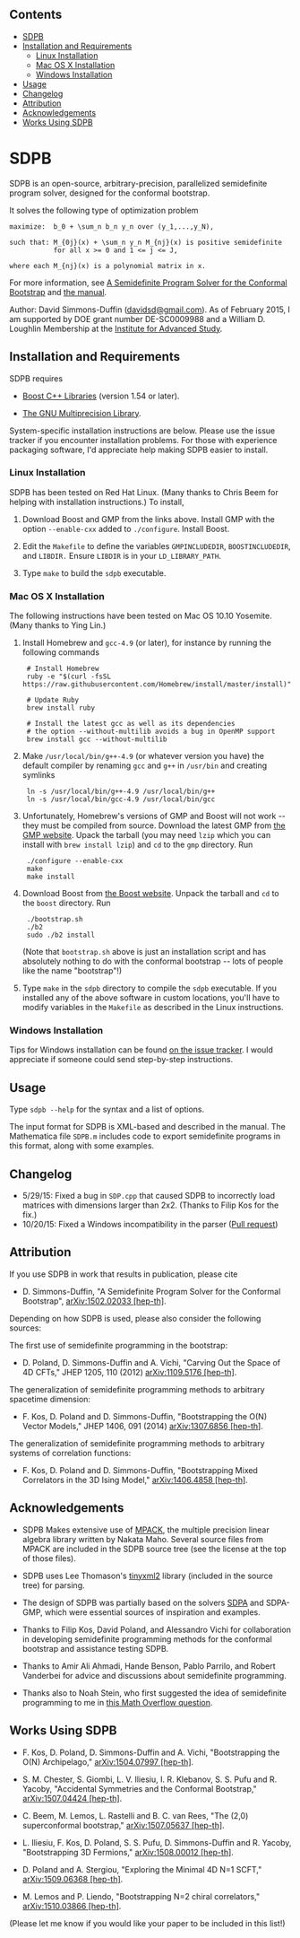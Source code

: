 ## Contents

* [SDPB](#sdpb)
* [Installation and Requirements](#installation-and-requirements)
  * [Linux Installation](#linux-installation)
  * [Mac OS X Installation](#mac-os-x-installation)
  * [Windows Installation](#windows-installation)
* [Usage](#usage)
* [Changelog](#changelog)
* [Attribution](#attribution)
* [Acknowledgements](#acknowledgements)
* [Works Using SDPB](#works-using-sdpb)

# SDPB

SDPB is an open-source, arbitrary-precision, parallelized semidefinite
program solver, designed for the conformal bootstrap.

It solves the following type of optimization problem

```
maximize:  b_0 + \sum_n b_n y_n over (y_1,...,y_N),

such that: M_{0j}(x) + \sum_n y_n M_{nj}(x) is positive semidefinite
           for all x >= 0 and 1 <= j <= J,

where each M_{nj}(x) is a polynomial matrix in x.
```

For more information, see [A Semidefinite Program Solver for the Conformal Bootstrap](http://arxiv.org/abs/1502.02033)
and [the manual](https://github.com/davidsd/sdpb/blob/master/docs/SDPB-Manual.pdf).

Author: David Simmons-Duffin (davidsd@gmail.com). As of February 2015, I am
supported by DOE grant number DE-SC0009988 and a William D. Loughlin Membership
at the [Institute for Advanced Study](http://sns.ias.edu).

## Installation and Requirements

SDPB requires

- [Boost C++ Libraries](http://www.boost.org/) (version 1.54 or later).

- [The GNU Multiprecision Library](https://gmplib.org/).

System-specific installation instructions are below.  Please use the
issue tracker if you encounter installation problems. For those with
experience packaging software, I'd appreciate help making SDPB easier
to install.

### Linux Installation

SDPB has been tested on Red Hat Linux. (Many thanks to Chris Beem for helping with installation instructions.) To install,

1. Download Boost and GMP from the links above. Install GMP with the option `--enable-cxx` added to `./configure`. Install Boost.

2. Edit the `Makefile` to define the variables `GMPINCLUDEDIR`,
`BOOSTINCLUDEDIR`, and `LIBDIR.` Ensure `LIBDIR` is in your `LD_LIBRARY_PATH`. 

3. Type `make` to build the `sdpb` executable.

### Mac OS X Installation

The following instructions have been tested on Mac OS 10.10 Yosemite.  (Many thanks to Ying Lin.)

1. Install Homebrew and `gcc-4.9` (or later), for instance by running the following commands

        # Install Homebrew
        ruby -e "$(curl -fsSL https://raw.githubusercontent.com/Homebrew/install/master/install)"

        # Update Ruby
        brew install ruby

        # Install the latest gcc as well as its dependencies
        # the option --without-multilib avoids a bug in OpenMP support
        brew install gcc --without-multilib

2. Make `/usr/local/bin/g++-4.9` (or whatever version you have) the default compiler by renaming `gcc` and `g++` in `/usr/bin` and creating symlinks

        ln -s /usr/local/bin/g++-4.9 /usr/local/bin/g++
        ln -s /usr/local/bin/gcc-4.9 /usr/local/bin/gcc

3. Unfortunately, Homebrew's versions of GMP and Boost will not work -- they must be compiled from source. Download the latest GMP from [the GMP website](https://gmplib.org/). Upack the tarball (you may need `lzip` which you can install with `brew install lzip`) and `cd` to the `gmp` directory.  Run

        ./configure --enable-cxx
        make
        make install

4. Download Boost from [the Boost website](http://www.boost.org/).  Unpack the tarball and `cd` to the `boost` directory. Run

        ./bootstrap.sh
        ./b2
        sudo ./b2 install
        
   (Note that `bootstrap.sh` above is just an installation script and has absolutely nothing
   to do with the conformal bootstrap -- lots of people like the name "bootstrap"!)
        
5. Type `make` in the `sdpb` directory to compile the `sdpb` executable. If you installed any of the
above software in custom locations, you'll have to modify variables in the
`Makefile` as described in the Linux instructions.

### Windows Installation

Tips for Windows installation can be
found [on the issue tracker](https://github.com/davidsd/sdpb/issues/1).
I would appreciate if someone could send step-by-step instructions.

## Usage

Type `sdpb --help` for the syntax and a list of options.

The input format for SDPB is XML-based and described in the manual.
The Mathematica file `SDPB.m` includes code to export semidefinite
programs in this format, along with some examples.

## Changelog

- 5/29/15: Fixed a bug in `SDP.cpp` that caused SDPB to incorrectly load
  matrices with dimensions larger than 2x2. (Thanks to Filip Kos for
  the fix.)
- 10/20/15: Fixed a Windows incompatibility in the parser ([Pull request](https://github.com/davidsd/sdpb/pull/8))

## Attribution

If you use SDPB in work that results in publication, please cite

- D. Simmons-Duffin, "A Semidefinite Program Solver for the
  Conformal Bootstrap", [arXiv:1502.02033 \[hep-th\]](http://arxiv.org/abs/1502.02033).

Depending on how SDPB is used, please also consider the following sources:

The first use of semidefinite programming in the bootstrap:

- D. Poland, D. Simmons-Duffin and A. Vichi, "Carving Out the Space of
  4D CFTs," JHEP 1205, 110 (2012) [arXiv:1109.5176 \[hep-th\]](http://arxiv.org/abs/1109.5176).

The generalization of semidefinite programming methods to arbitrary
spacetime dimension:

- F. Kos, D. Poland and D. Simmons-Duffin, "Bootstrapping the O(N)
  Vector Models," JHEP 1406, 091 (2014) [arXiv:1307.6856 \[hep-th\]](http://arxiv.org/abs/1307.6856).

The generalization of semidefinite programming methods to arbitrary
systems of correlation functions:

- F. Kos, D. Poland and D. Simmons-Duffin, "Bootstrapping Mixed
  Correlators in the 3D Ising Model," [arXiv:1406.4858 \[hep-th\]](http://arxiv.org/abs/1406.4858).

## Acknowledgements

- SDPB Makes extensive use of [MPACK](http://mplapack.sourceforge.net/), the multiple precision linear algebra library written by Nakata Maho.  Several source files from MPACK are included in the SDPB source tree (see the license at the top of those files).

- SDPB uses Lee Thomason's [tinyxml2](http://www.grinninglizard.com/tinyxml2/) library (included in the source tree) for parsing.

- The design of SDPB was partially based on the solvers [SDPA](http://sdpa.sourceforge.net/) and SDPA-GMP, which were essential sources of inspiration and examples.

- Thanks to Filip Kos, David Poland, and Alessandro Vichi for collaboration in developing semidefinite programming methods for the conformal bootstrap and assistance testing SDPB.

- Thanks to Amir Ali Ahmadi, Hande Benson, Pablo Parrilo, and Robert Vanderbei for advice and discussions about semidefinite programming.

- Thanks also to Noah Stein, who first suggested the idea of semidefinite programming to me in [this Math Overflow question](http://mathoverflow.net/questions/33242/continuous-linear-programming-estimating-a-solution).

## Works Using SDPB

- F. Kos, D. Poland, D. Simmons-Duffin and A. Vichi,
  "Bootstrapping the O(N) Archipelago,"
  [arXiv:1504.07997 [hep-th]](http://arxiv.org/abs/1504.07997).

- S. M. Chester, S. Giombi, L. V. Iliesiu, I. R. Klebanov, S. S. Pufu and R. Yacoby,
  "Accidental Symmetries and the Conformal Bootstrap,"
  [arXiv:1507.04424 [hep-th]](http://arxiv.org/abs/1507.04424).

- C. Beem, M. Lemos, L. Rastelli and B. C. van Rees,
  "The (2,0) superconformal bootstrap,"
  [arXiv:1507.05637 [hep-th]](http://arxiv.org/abs/1507.05637).

- L. Iliesiu, F. Kos, D. Poland, S. S. Pufu, D. Simmons-Duffin and R. Yacoby,
  "Bootstrapping 3D Fermions,"
  [arXiv:1508.00012 [hep-th]](http://arxiv.org/abs/1508.00012).

- D. Poland and A. Stergiou,
  "Exploring the Minimal 4D N=1 SCFT,"
  [arXiv:1509.06368 [hep-th]](http://arxiv.org/abs/1509.06368).

-  M. Lemos and P. Liendo,
  "Bootstrapping N=2 chiral correlators,"
  [arXiv:1510.03866 [hep-th]](http://arxiv.org/abs/1510.03866).

(Please let me know if you would like your paper to be included in this list!)
